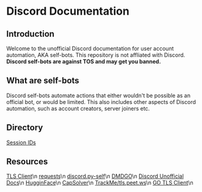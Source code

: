 # Discord Documentation

## Introduction

Welcome to the unofficial Discord documentation for user account automation, AKA self-bots. This repository is not affliated with Discord. **Discord self-bots are against TOS and may get you banned.**

## What are self-bots

Discord self-bots automate actions that either wouldn't be possible as an official bot, or would be limited. This also includes other aspects of Discord automation, such as account creators, server joiners etc.

## Directory

[Session IDs](https://github.com/harmlessaccount/discord-docs/blob/main/SESSION_ID.md)

## Resources

[TLS Client](https://github.com/FlorianREGAZ/Python-Tls-Client)\n
[requests](https://github.com/psf/requests)\n
[discord.py-self](https://github.com/dolfies/discord.py-self)\n
[DMDGO](https://github.com/V4NSH4J/discord-mass-DM-GO)\n
[Discord Unofficial Docs](https://arandomnewaccount.gitlab.io/discord-unofficial-docs/)\n
[HugginFace](https://huggingface.co/)\n
[CapSolver](https://www.capsolver.com/)\n
[TrackMe/tls.peet.ws](https://github.com/wwhtrbbtt/TrackMe)\n
[GO TLS Client](https://github.com/bogdanfinn/tls-client)\n
